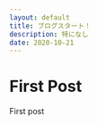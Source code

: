 ```yaml
---
layout: default
title: ブログスタート！
description: 特になし
date: 2020-10-21
---
```

# First Post 

First post